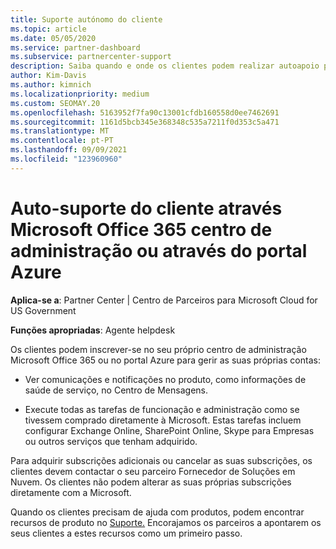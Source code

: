 ```yaml
---
title: Suporte autónomo do cliente
ms.topic: article
ms.date: 05/05/2020
ms.service: partner-dashboard
ms.subservice: partnercenter-support
description: Saiba quando e onde os clientes podem realizar autoapoio para gerir as suas próprias contas e quando devem contactar o seu parceiro Fornecedor de Soluções em Nuvem.
author: Kim-Davis
ms.author: kimnich
ms.localizationpriority: medium
ms.custom: SEOMAY.20
ms.openlocfilehash: 5163952f7fa90c13001cfdb160558d0ee7462691
ms.sourcegitcommit: 1161d5bcb345e368348c535a7211f0d353c5a471
ms.translationtype: MT
ms.contentlocale: pt-PT
ms.lasthandoff: 09/09/2021
ms.locfileid: "123960960"
---
```

# <a name="customer-self-support-through-microsoft-office-365-admin-center-or-through-the-azure-portal"></a>Auto-suporte do cliente através Microsoft Office 365 centro de administração ou através do portal Azure

**Aplica-se a**: Partner Center | Centro de Parceiros para Microsoft Cloud for US Government

**Funções apropriadas**: Agente helpdesk

Os clientes podem inscrever-se no seu próprio centro de administração Microsoft Office 365 ou no portal Azure para gerir as suas próprias contas:

- Ver comunicações e notificações no produto, como informações de saúde de serviço, no Centro de Mensagens.

- Execute todas as tarefas de funcionação e administração como se tivessem comprado diretamente à Microsoft. Estas tarefas incluem configurar Exchange Online, SharePoint Online, Skype para Empresas ou outros serviços que tenham adquirido.

Para adquirir subscrições adicionais ou cancelar as suas subscrições, os clientes devem contactar o seu parceiro Fornecedor de Soluções em Nuvem. Os clientes não podem alterar as suas próprias subscrições diretamente com a Microsoft.

Quando os clientes precisam de ajuda com produtos, podem encontrar recursos de produto no [Suporte.](https://partnercenter.microsoft.com/partner/support) Encorajamos os parceiros a apontarem os seus clientes a estes recursos como um primeiro passo.

 

 



